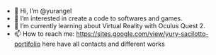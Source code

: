 - 👋 Hi, I’m @yurangel
- 👀 I’m interested in create a code to softwares and games.
- 🌱 I’m currently learning about Virtual Reality with Oculus Quest 2.
- 📫 How to reach me: https://sites.google.com/view/yury-sacilotto-portifolio here have all contacts and different works

<!---
yurangel/yurangel is a ✨ special ✨ repository because its `README.md` (this file) appears on your GitHub profile.
You can click the Preview link to take a look at your changes.
--->

